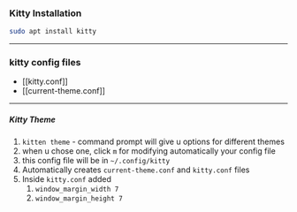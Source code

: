 ### Kitty Installation
``` bash
sudo apt install kitty
```
---
### kitty config files
- [[kitty.conf]]
- [[current-theme.conf]]

---
##### Kitty Theme 
1. `kitten theme` - command prompt will give u options for different themes 
2. when u chose one, click `m` for modifying automatically your config file
3. this config file will be in `~/.config/kitty`
4. Automatically creates `current-theme.conf` and `kitty.conf` files
5. Inside `kitty.conf` added 
	1. `window_margin_width 7`
	2. `window_margin_height 7`

